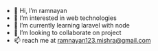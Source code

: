 - 👋 Hi, I’m ramnayan
- 👀 I’m interested in web technologies
- 🌱 I’m currently learning laravel with node
- 💞️ I’m looking to collaborate on project
- 📫 reach me at ramnayan123.mishra@gmail.com

<!---
ramnayan123/ramnayan123 is a ✨ special ✨ repository because its `README.md` (this file) appears on your GitHub profile.
You can click the Preview link to take a look at your changes.
--->
